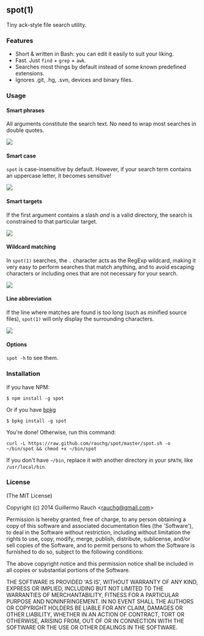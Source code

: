## spot(1)

Tiny ack-style file search utility.

### Features

* Short & written in Bash: you can edit it easily to suit your liking.
* Fast. Just `find` + `grep` + `awk`.
* Searches most things by default instead of some known predefined extensions.
* Ignores .git, .hg, .svn, devices and binary files.

### Usage

#### Smart phrases

All arguments constitute the search text. No need to wrap most searches
in double quotes.

![](https://cldup.com/TiVORMfp77-1200x1200.png)

#### Smart case

`spot` is case-insensitive by default. However, if your search term
contains an uppercase letter, it becomes sensitive!

![](https://cldup.com/EnapzH91cM-1200x1200.png)

#### Smart targets

If the first argument contains a slash _and_ is a valid directory, the
search is constrained to that particular target.

![](https://cldup.com/AQN2uflm8k-3000x3000.png)

#### Wildcard matching

In `spot(1)` searches, the `.` character acts as the RegExp wildcard,
making it very easy to perform searches that match anything, and to avoid
escaping characters or including ones that are not necessary for your
search.

![](https://cldup.com/YV-Q1_-0Lo-3000x3000.png)

#### Line abbreviation

If the line where matches are found is too long (such as minified source files),
`spot(1)` will only display the surrounding characters.

![](https://cldup.com/aeEUHlTJin-3000x3000.png)

#### Options

`spot -h` to see them.

### Installation

If you have NPM:

```
$ npm install -g spot
```

Or if you have [bpkg](https://github.com/bpkg/bpkg)

```
$ bpkg install -g spot
```

You're done! Otherwise, run this command:

```
curl -L https://raw.github.com/rauchg/spot/master/spot.sh -o ~/bin/spot && chmod +x ~/bin/spot
```

If you don't have `~/bin`, replace it with another directory in your
`$PATH`, like `/usr/local/bin`.

### License

(The MIT License)

Copyright (c) 2014 Guillermo Rauch &lt;rauchg@gmail.com&gt;

Permission is hereby granted, free of charge, to any person obtaining
a copy of this software and associated documentation files (the
'Software'), to deal in the Software without restriction, including
without limitation the rights to use, copy, modify, merge, publish,
distribute, sublicense, and/or sell copies of the Software, and to
permit persons to whom the Software is furnished to do so, subject to
the following conditions:

The above copyright notice and this permission notice shall be
included in all copies or substantial portions of the Software.

THE SOFTWARE IS PROVIDED 'AS IS', WITHOUT WARRANTY OF ANY KIND,
EXPRESS OR IMPLIED, INCLUDING BUT NOT LIMITED TO THE WARRANTIES OF
MERCHANTABILITY, FITNESS FOR A PARTICULAR PURPOSE AND NONINFRINGEMENT.
IN NO EVENT SHALL THE AUTHORS OR COPYRIGHT HOLDERS BE LIABLE FOR ANY
CLAIM, DAMAGES OR OTHER LIABILITY, WHETHER IN AN ACTION OF CONTRACT,
TORT OR OTHERWISE, ARISING FROM, OUT OF OR IN CONNECTION WITH THE
SOFTWARE OR THE USE OR OTHER DEALINGS IN THE SOFTWARE.
